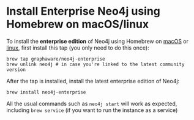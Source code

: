 # Install Enterprise Neo4j using Homebrew on macOS/linux

To install the **enterprise edition** of Neo4j using Homebrew on [macOS](https://brew.sh) or [linux](https://github.com/Linuxbrew/brew), first install this tap (you only need to do this once):

```
brew tap graphaware/neo4j-enterprise
brew unlink neo4j # in case you're linked to the latest community version
```

After the tap is installed, install the latest enterprise edition of Neo4j:

```
brew install neo4j-enterprise
```

All the usual commands such as `neo4j start` will work as expected, including `brew service` (if you want to run the instance as a service)
